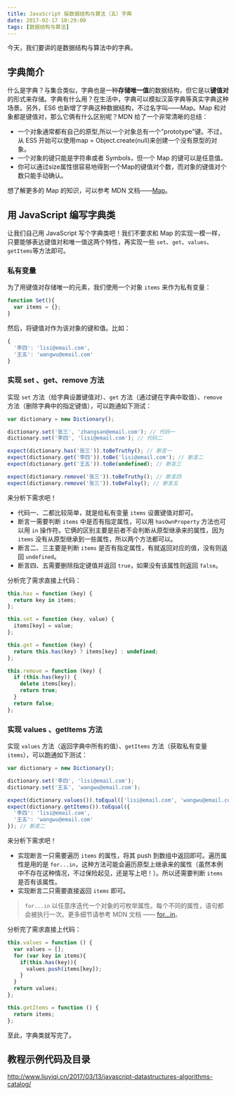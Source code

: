 ```yaml
---
title: JavaScript 版数据结构与算法（五）字典
date: 2017-02-17 10:29:00
tags: [数据结构与算法]
---
```


今天，我们要讲的是数据结构与算法中的字典。

<!--more-->

## 字典简介

什么是字典？与集合类似，字典也是一种**存储唯一值**的数据结构，但它是以**键值对**的形式来存储。字典有什么用？在生活中，字典可以模拟汉英字典等真实字典这种场景。另外，ES6 也新增了字典这种数据结构，不过名字叫——Map。Map 和对象都是键值对，那么它俩有什么区别呢？MDN 给了一个非常清晰的总结：

- 一个对象通常都有自己的原型,所以一个对象总有一个"prototype"键。不过，从 ES5 开始可以使用map = Object.create(null)来创建一个没有原型的对象。
- 一个对象的键只能是字符串或者 Symbols，但一个 Map 的键可以是任意值。
- 你可以通过size属性很容易地得到一个Map的键值对个数，而对象的键值对个数只能手动确认。

想了解更多的 Map 的知识，可以参考 MDN 文档——[Map](https://developer.mozilla.org/zh-CN/docs/Web/JavaScript/Reference/Global_Objects/Map)。

## 用 JavaScript 编写字典类

让我们自己用 JavaScript 写个字典类吧！我们不要求和 Map 的实现一模一样，只要能够表达键值对和唯一值这两个特性，再实现一些 `set`、`get`、`values`、`getItems`等方法即可。

### 私有变量

为了用键值对存储唯一的元素，我们使用一个对象 `items` 来作为私有变量：

```js
function Set(){
  var items = {};
}
```

然后，将键值对作为该对象的键和值。比如：
```js
{
  '李四': 'lisi@email.com',
  '王五': 'wangwu@email.com'
}
```

### 实现 set 、get、remove 方法

实现 `set` 方法（给字典设置键值对）、`get` 方法（通过键在字典中取值）、`remove` 方法（删除字典中的指定键值），可以跑通如下测试：

```js
var dictionary = new Dictionary();

dictionary.set('张三', 'zhangsan@email.com'); // 代码一
dictionary.set('李四', 'lisi@email.com'); // 代码二

expect(dictionary.has('张三')).toBeTruthy(); // 断言一
expect(dictionary.get('李四')).toBe('lisi@email.com'); // 断言二
expect(dictionary.get('王五')).toBe(undefined); // 断言三

expect(dictionary.remove('张三')).toBeTruthy(); // 断言四
expect(dictionary.remove('张三')).toBeFalsy(); // 断言五

```

来分析下需求吧！

- 代码一、二都比较简单，就是给私有变量 `items` 设置键值对即可。 
- 断言一需要判断 `items` 中是否有指定属性，可以用 `hasOwnProperty` 方法也可以用 `in` 操作符。它俩的区别主要是前者不会判断从原型继承来的属性，因为 `items` 没有从原型继承到一些属性，所以两个方法都可以。 
- 断言二、三主要是判断 `items` 是否有指定属性，有就返回对应的值，没有则返回 `undefined`。 
- 断言四、五需要删除指定键值并返回 `true`，如果没有该属性则返回 `false`。 

分析完了需求直接上代码：

```js
this.has = function (key) {
  return key in items;
};

this.set = function (key, value) {
  items[key] = value;
};

this.get = function (key) {
  return this.has(key) ? items[key] : undefined;
};

this.remove = function (key) {
  if (this.has(key)) {
    delete items[key];
    return true;
  }
  return false;
};
```

### 实现 values 、getItems 方法

实现 `values` 方法（返回字典中所有的值）、`getItems` 方法（获取私有变量 `items`），可以跑通如下测试：

```js
var dictionary = new Dictionary();

dictionary.set('李四', 'lisi@email.com');
dictionary.set('王五', 'wangwu@email.com');

expect(dictionary.values()).toEqual(['lisi@email.com', 'wangwu@email.com']); //断言一
expect(dictionary.getItems()).toEqual({
  '李四': 'lisi@email.com',
  '王五': 'wangwu@email.com'
}); // 断言二
```

来分析下需求吧！

- 实现断言一只需要遍历 `items` 的属性，将其 push 到数组中返回即可。遍历属性是用的是 `for...in`，这种方法可能会遍历原型上继承来的属性（虽然本例中不存在这种情况，不过保险起见，还是写上吧！）。所以还需要判断 `items` 是否有该属性。
- 实现断言二只需要直接返回 `items` 即可。

> `for...in` 以任意序迭代一个对象的可枚举属性。每个不同的属性，语句都会被执行一次。更多细节请参考 MDN 文档 —— [for...in](https://developer.mozilla.org/zh-CN/docs/Web/JavaScript/Reference/Statements/for...in)。

分析完了需求直接上代码：

```js
this.values = function () {
  var values = [];
  for (var key in items){
    if(this.has(key)){
      values.push(items[key]);
    }
  }
  return values;
};

this.getItems = function () {
  return items;
};
```

至此，字典类就写完了。

## 教程示例代码及目录

<http://www.liuyiqi.cn/2017/03/13/javascript-datastructures-algorithms-catalog/>